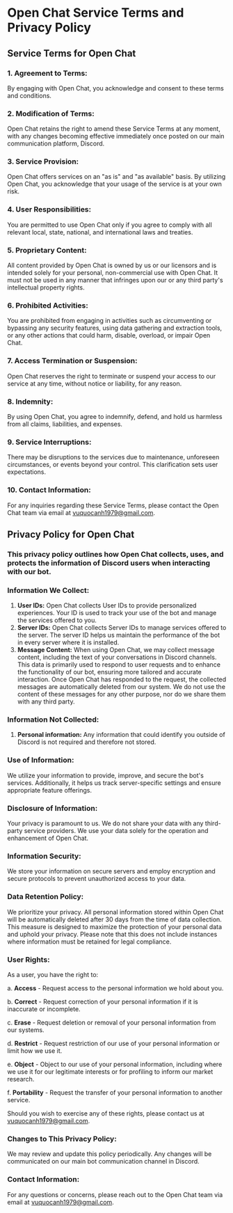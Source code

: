# Open Chat Service Terms and Privacy Policy

## Service Terms for Open Chat  

### 1. Agreement to Terms:
By engaging with Open Chat, you acknowledge and consent to these terms and conditions.

### 2. Modification of Terms:
Open Chat retains the right to amend these Service Terms at any moment, with any changes becoming effective immediately once posted on our main communication platform, Discord.

### 3. Service Provision:
Open Chat offers services on an "as is" and "as available" basis. By utilizing Open Chat, you acknowledge that your usage of the service is at your own risk.

### 4. User Responsibilities:
You are permitted to use Open Chat only if you agree to comply with all relevant local, state, national, and international laws and treaties.

### 5. Proprietary Content:
All content provided by Open Chat is owned by us or our licensors and is intended solely for your personal, non-commercial use with Open Chat. It must not be used in any manner that infringes upon our or any third party's intellectual property rights.

### 6. Prohibited Activities:
You are prohibited from engaging in activities such as circumventing or bypassing any security features, using data gathering and extraction tools, or any other actions that could harm, disable, overload, or impair Open Chat.

### 7. Access Termination or Suspension:  
Open Chat reserves the right to terminate or suspend your access to our service at any time, without notice or liability, for any reason.  

### 8. Indemnity:
By using Open Chat, you agree to indemnify, defend, and hold us harmless from all claims, liabilities, and expenses.

### 9. Service Interruptions:
There may be disruptions to the services due to maintenance, unforeseen circumstances, or events beyond your control. This clarification sets user expectations.

### 10. Contact Information:
For any inquiries regarding these Service Terms, please contact the Open Chat team via email at vuquocanh1979@gmail.com.

## Privacy Policy for Open Chat

### This privacy policy outlines how Open Chat collects, uses, and protects the information of Discord users when interacting with our bot.

### Information We Collect:

1. **User IDs:** Open Chat collects User IDs to provide personalized experiences. Your ID is used to track your use of the bot and manage the services offered to you.
2. **Server IDs:** Open Chat collects Server IDs to manage services offered to the server. The server ID helps us maintain the performance of the bot in every server where it is installed.
3. **Message Content:** When using Open Chat, we may collect message content, including the text of your conversations in Discord channels. This data is primarily used to respond to user requests and to enhance the functionality of our bot, ensuring more tailored and accurate interaction. Once Open Chat has responded to the request, the collected messages are automatically deleted from our system. We do not use the content of these messages for any other purpose, nor do we share them with any third party.

### Information Not Collected:

1. **Personal information:** Any information that could identify you outside of Discord is not required and therefore not stored.

### Use of Information:

We utilize your information to provide, improve, and secure the bot's services. Additionally, it helps us track server-specific settings and ensure appropriate feature offerings.

### Disclosure of Information:

Your privacy is paramount to us. We do not share your data with any third-party service providers. We use your data solely for the operation and enhancement of Open Chat.

### Information Security:

We store your information on secure servers and employ encryption and secure protocols to prevent unauthorized access to your data.

### Data Retention Policy:

We prioritize your privacy. All personal information stored within Open Chat will be automatically deleted after 30 days from the time of data collection. This measure is designed to maximize the protection of your personal data and uphold your privacy. Please note that this does not include instances where information must be retained for legal compliance.

### User Rights:

As a user, you have the right to:

a. **Access** - Request access to the personal information we hold about you.

b. **Correct** - Request correction of your personal information if it is inaccurate or incomplete.

c. **Erase** - Request deletion or removal of your personal information from our systems.

d. **Restrict** - Request restriction of our use of your personal information or limit how we use it.

e. **Object** - Object to our use of your personal information, including where we use it for our legitimate interests or for profiling to inform our market research.

f. **Portability** - Request the transfer of your personal information to another service.

Should you wish to exercise any of these rights, please contact us at vuquocanh1979@gmail.com.

### Changes to This Privacy Policy:

We may review and update this policy periodically. Any changes will be communicated on our main bot communication channel in Discord.

### Contact Information:

For any questions or concerns, please reach out to the Open Chat team via email at vuquocanh1979@gmail.com.

